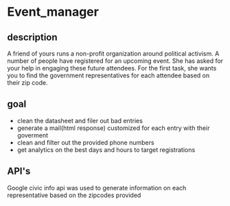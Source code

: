 # Event_manager

## description
A friend of yours runs a non-profit organization around political activism. A number of people have registered for an upcoming event. She has asked for your help in engaging these future attendees. For the first task, she wants you to find the government representatives for each attendee based on their zip code.
## goal
- clean the datasheet and filer out bad entries
- generate a mail(html response) customized for each entry with their goverment
- clean and filter out the provided phone numbers
- get analytics on the best days and hours to target registrations

## API's
Google civic info api was used to generate information on each representative based on the zipcodes provided
